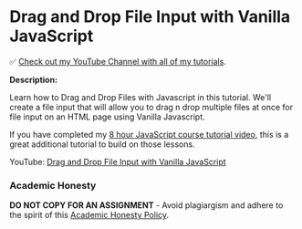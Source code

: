 # Drag and Drop File Input with Vanilla JavaScript

✅ [Check out my YouTube Channel with all of my tutorials](https://www.youtube.com/DaveGrayTeachesCode).

**Description:**

Learn how to Drag and Drop Files with Javascript in this tutorial. We'll create a file input that will allow you to drag n drop multiple files at once for file input on an HTML page using Vanilla Javascript.

If you have completed my [8 hour JavaScript course tutorial video](https://youtu.be/EfAl9bwzVZk), this is a great additional tutorial to build on those lessons.

YouTube: [Drag and Drop File Input with Vanilla JavaScript](https://youtu.be/9Xh_ZpFkROI)

### Academic Honesty

**DO NOT COPY FOR AN ASSIGNMENT** - Avoid plagiargism and adhere to the spirit of this [Academic Honesty Policy](https://www.freecodecamp.org/news/academic-honesty-policy/).
